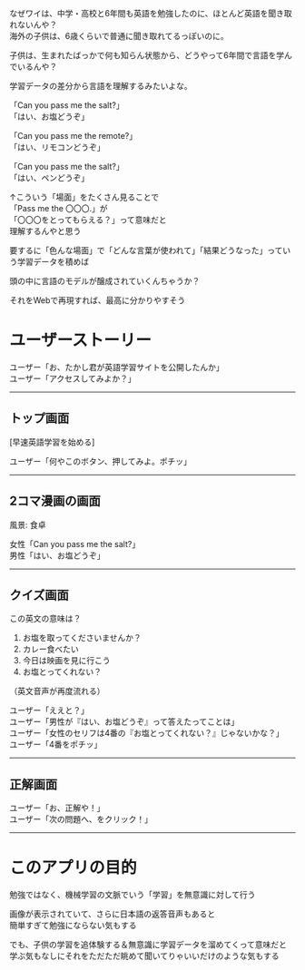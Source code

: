 なぜワイは、中学・高校と6年間も英語を勉強したのに、ほとんど英語を聞き取れないんや？  
海外の子供は、6歳くらいで普通に聞き取れてるっぽいのに。

子供は、生まれたばっかで何も知らん状態から、どうやって6年間で言語を学んでいるんや？

学習データの差分から言語を理解するみたいよな。

「Can you pass me the salt?」  
「はい、お塩どうぞ」

「Can you pass me the remote?」  
「はい、リモコンどうぞ」

「Can you pass me the salt?」  
「はい、ペンどうぞ」

↑こういう「場面」をたくさん見ることで  
「Pass me the 〇〇〇.」が  
「〇〇〇をとってもらえる？」って意味だと  
理解するんやと思う

要するに「色んな場面」で「どんな言葉が使われて」「結果どうなった」っていう学習データを積めば

頭の中に言語のモデルが醸成されていくんちゃうか？

それをWebで再現すれば、最高に分かりやすそう

# ユーザーストーリー

ユーザー「お、たかし君が英語学習サイトを公開したんか」  
ユーザー「アクセスしてみよか？」

---

## トップ画面

[早速英語学習を始める]

ユーザー「何やこのボタン、押してみよ。ポチッ」

---

## 2コマ漫画の画面

風景: 食卓

女性「Can you pass me the salt?」  
男性「はい、お塩どうぞ」

---

## クイズ画面

この英文の意味は？

1. お塩を取ってくださいませんか？
2. カレー食べたい
3. 今日は映画を見に行こう
4. お塩とってくれない？

（英文音声が再度流れる）

ユーザー「ええと？」  
ユーザー「男性が『はい、お塩どうぞ』って答えたってことは」  
ユーザー「女性のセリフは4番の『お塩とってくれない？』じゃないかな？」  
ユーザー「4番をポチッ」

---

## 正解画面

ユーザー「お、正解や！」  
ユーザー「次の問題へ、をクリック！」

---

# このアプリの目的

勉強ではなく、機械学習の文脈でいう「学習」を無意識に対して行う

画像が表示されていて、さらに日本語の返答音声もあると  
簡単すぎて勉強にならない気もする

でも、子供の学習を追体験する＆無意識に学習データを溜めてくって意味だと  
学ぶ気もなしにそれをただただ眺めて聞いてりゃいいだけのような気もする
